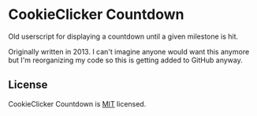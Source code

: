 # CookieClicker Countdown

Old userscript for displaying a countdown until a given milestone is hit.

Originally written in 2013. I can't imagine anyone would want this anymore but I'm reorganizing my code so this is getting added to GitHub anyway.

## License

CookieClicker Countdown is [MIT](http://opensource.org/licenses/MIT) licensed.